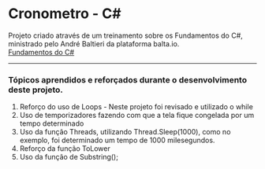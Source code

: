 <h1>Cronometro - C#</h1>
<p>Projeto criado através de um treinamento sobre os Fundamentos do C#, ministrado pelo André Baltieri da plataforma balta.io.<br>
<a href="https://balta.io/cursos/fundamentos-csharp">Fundamentos do C#</a>
<hr>
<h3>Tópicos aprendidos e reforçados durante o desenvolvimento deste projeto.</h3>
<ol>
  <li>Reforço do uso de Loops - Neste projeto foi revisado e utilizado o while</li>
  <li>Uso de temporizadores fazendo com que a tela fique congelada por um tempo determinado</li>
  <li>Uso da função Threads, utilizando Thread.Sleep(1000), como no exemplo, foi determinado um tempo de 1000 milesegundos.</li>
  <li>Reforço da função ToLower</li>
  <li>Uso da função de Substring();</li>
</ol>
